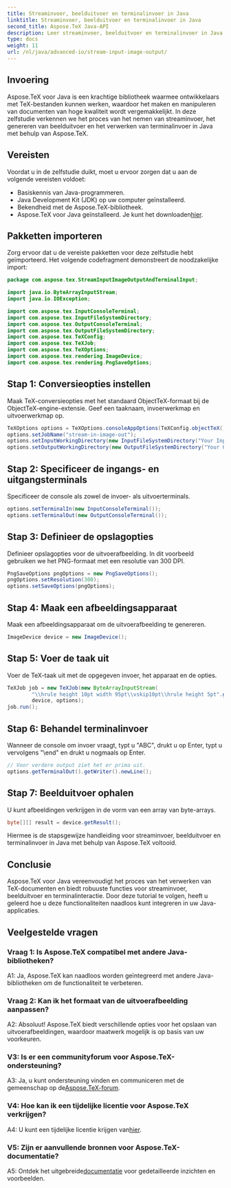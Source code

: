 ```yaml
---
title: Streaminvoer, beelduitvoer en terminalinvoer in Java
linktitle: Streaminvoer, beelduitvoer en terminalinvoer in Java
second_title: Aspose.TeX Java-API
description: Leer streaminvoer, beelduitvoer en terminalinvoer in Java met behulp van Aspose.TeX. Een uitgebreide tutorial voor naadloze integratie.
type: docs
weight: 11
url: /nl/java/advanced-io/stream-input-image-output/
---
```

## Invoering

Aspose.TeX voor Java is een krachtige bibliotheek waarmee ontwikkelaars met TeX-bestanden kunnen werken, waardoor het maken en manipuleren van documenten van hoge kwaliteit wordt vergemakkelijkt. In deze zelfstudie verkennen we het proces van het nemen van streaminvoer, het genereren van beelduitvoer en het verwerken van terminalinvoer in Java met behulp van Aspose.TeX.

## Vereisten

Voordat u in de zelfstudie duikt, moet u ervoor zorgen dat u aan de volgende vereisten voldoet:

- Basiskennis van Java-programmeren.
- Java Development Kit (JDK) op uw computer geïnstalleerd.
- Bekendheid met de Aspose.TeX-bibliotheek.
-  Aspose.TeX voor Java geïnstalleerd. Je kunt het downloaden[hier](https://releases.aspose.com/tex/java/).

## Pakketten importeren

Zorg ervoor dat u de vereiste pakketten voor deze zelfstudie hebt geïmporteerd. Het volgende codefragment demonstreert de noodzakelijke import:

```java
package com.aspose.tex.StreamInputImageOutputAndTerminalInput;

import java.io.ByteArrayInputStream;
import java.io.IOException;

import com.aspose.tex.InputConsoleTerminal;
import com.aspose.tex.InputFileSystemDirectory;
import com.aspose.tex.OutputConsoleTerminal;
import com.aspose.tex.OutputFileSystemDirectory;
import com.aspose.tex.TeXConfig;
import com.aspose.tex.TeXJob;
import com.aspose.tex.TeXOptions;
import com.aspose.tex.rendering.ImageDevice;
import com.aspose.tex.rendering.PngSaveOptions;
```

## Stap 1: Conversieopties instellen

Maak TeX-conversieopties met het standaard ObjectTeX-formaat bij de ObjectTeX-engine-extensie. Geef een taaknaam, invoerwerkmap en uitvoerwerkmap op.

```java
TeXOptions options = TeXOptions.consoleAppOptions(TeXConfig.objectTeX());
options.setJobName("stream-in-image-out");
options.setInputWorkingDirectory(new InputFileSystemDirectory("Your Input Directory"));
options.setOutputWorkingDirectory(new OutputFileSystemDirectory("Your Output Directory"));
```

## Stap 2: Specificeer de ingangs- en uitgangsterminals

Specificeer de console als zowel de invoer- als uitvoerterminals.

```java
options.setTerminalIn(new InputConsoleTerminal());
options.setTerminalOut(new OutputConsoleTerminal());
```

## Stap 3: Definieer de opslagopties

Definieer opslagopties voor de uitvoerafbeelding. In dit voorbeeld gebruiken we het PNG-formaat met een resolutie van 300 DPI.

```java
PngSaveOptions pngOptions = new PngSaveOptions();
pngOptions.setResolution(300);
options.setSaveOptions(pngOptions);
```

## Stap 4: Maak een afbeeldingsapparaat

Maak een afbeeldingsapparaat om de uitvoerafbeelding te genereren.

```java
ImageDevice device = new ImageDevice();
```

## Stap 5: Voer de taak uit

Voer de TeX-taak uit met de opgegeven invoer, het apparaat en de opties.

```java
TeXJob job = new TeXJob(new ByteArrayInputStream(
        "\\hrule height 10pt width 95pt\\vskip10pt\\hrule height 5pt".getBytes("ASCII")),
        device, options);
job.run();
```

## Stap 6: Behandel terminalinvoer

Wanneer de console om invoer vraagt, typt u "ABC", drukt u op Enter, typt u vervolgens "\end" en drukt u nogmaals op Enter.

```java
// Voor verdere output ziet het er prima uit.
options.getTerminalOut().getWriter().newLine();
```

## Stap 7: Beelduitvoer ophalen

U kunt afbeeldingen verkrijgen in de vorm van een array van byte-arrays.

```java
byte[][] result = device.getResult();
```

Hiermee is de stapsgewijze handleiding voor streaminvoer, beelduitvoer en terminalinvoer in Java met behulp van Aspose.TeX voltooid.

## Conclusie

Aspose.TeX voor Java vereenvoudigt het proces van het verwerken van TeX-documenten en biedt robuuste functies voor streaminvoer, beelduitvoer en terminalinteractie. Door deze tutorial te volgen, heeft u geleerd hoe u deze functionaliteiten naadloos kunt integreren in uw Java-applicaties.

## Veelgestelde vragen

### Vraag 1: Is Aspose.TeX compatibel met andere Java-bibliotheken?

A1: Ja, Aspose.TeX kan naadloos worden geïntegreerd met andere Java-bibliotheken om de functionaliteit te verbeteren.

### Vraag 2: Kan ik het formaat van de uitvoerafbeelding aanpassen?

A2: Absoluut! Aspose.TeX biedt verschillende opties voor het opslaan van uitvoerafbeeldingen, waardoor maatwerk mogelijk is op basis van uw voorkeuren.

### V3: Is er een communityforum voor Aspose.TeX-ondersteuning?

 A3: Ja, u kunt ondersteuning vinden en communiceren met de gemeenschap op de[Aspose.TeX-forum](https://forum.aspose.com/c/tex/47).

### V4: Hoe kan ik een tijdelijke licentie voor Aspose.TeX verkrijgen?

 A4: U kunt een tijdelijke licentie krijgen van[hier](https://purchase.aspose.com/temporary-license/).

### V5: Zijn er aanvullende bronnen voor Aspose.TeX-documentatie?

 A5: Ontdek het uitgebreide[documentatie](https://reference.aspose.com/tex/java/) voor gedetailleerde inzichten en voorbeelden.